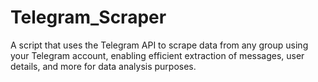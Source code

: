 # Telegram_Scraper
A script that uses the Telegram API to scrape data from any group using your Telegram account, enabling efficient extraction of messages, user details, and more for data analysis purposes.
